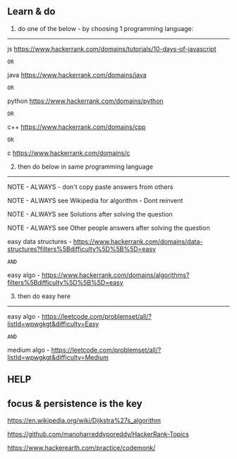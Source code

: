 
Learn & do
-----------

1. do one of the below - by choosing 1 programming language:
-----------

js		https://www.hackerrank.com/domains/tutorials/10-days-of-javascript

	OR

java	https://www.hackerrank.com/domains/java

	OR

python	https://www.hackerrank.com/domains/python

	OR

c++		https://www.hackerrank.com/domains/cpp

	OR

c		https://www.hackerrank.com/domains/c


2. then do below in same programming language
-----------

NOTE - ALWAYS - don't copy paste answers from others

NOTE - ALWAYS see Wikipedia for algorithm - Dont reinvent

NOTE - ALWAYS see Solutions after solving the question

NOTE - ALWAYS see Other people answers after solving the question

easy data structures - https://www.hackerrank.com/domains/data-structures?filters%5Bdifficulty%5D%5B%5D=easy

	AND

easy algo - https://www.hackerrank.com/domains/algorithms?filters%5Bdifficulty%5D%5B%5D=easy



3. then do easy here
-----------

easy algo - https://leetcode.com/problemset/all/?listId=wpwgkgt&difficulty=Easy

	AND

medium algo - https://leetcode.com/problemset/all/?listId=wpwgkgt&difficulty=Medium



HELP
------------------------

focus & persistence is the key
------------------------

https://en.wikipedia.org/wiki/Dijkstra%27s_algorithm

https://github.com/manoharreddyporeddy/HackerRank-Topics

https://www.hackerearth.com/practice/codemonk/

